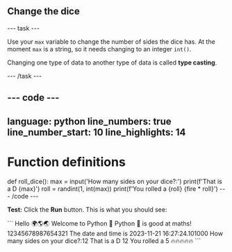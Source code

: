 <h2 class="c-project-heading--task">Change the dice</h2>

\--- task ---

Use your `max` variable to change the number of sides the dice has. At the moment `max` is a string, so it needs changing to an integer `int()`.

Changing one type of data to another type of data is called **type casting**.

\--- /task ---

## --- code ---

language: python
line_numbers: true
line_number_start: 10
line_highlights: 14
----------------------------------------

# Function definitions

def roll_dice():
max = input('How many sides on your dice?:')
print(f'That is a D {max}')
roll = randint(1, int(max))
print(f'You rolled a {roll} {fire \* roll}')
\--- /code ---

**Test:** Click the **Run** button.
This is what you should see:

<div class="c-project-output">
```
Hello 🌍🌎🌏
Welcome to Python 🐍
Python 🐍 is good at maths!
12345678987654321
The date and time is 2023-11-21 16:27:24.101000
How many sides on your dice?:12
That is a D 12
You rolled a 5 🔥🔥🔥🔥🔥
```
</div>
